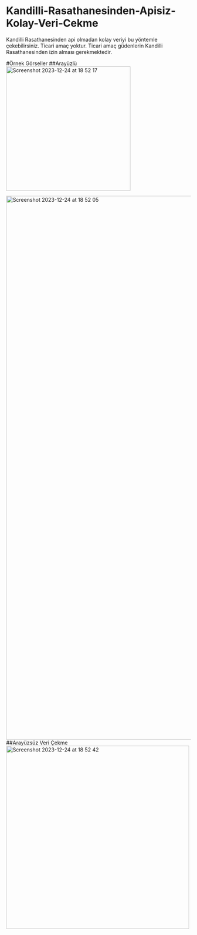 # Kandilli-Rasathanesinden-Apisiz-Kolay-Veri-Cekme
Kandilli Rasathanesinden api olmadan kolay veriyi bu yöntemle çekebilirsiniz. Ticari amaç yoktur. Ticari amaç güdenlerin Kandilli Rasathanesinden izin alması gerekmektedir.

#Örnek Görseller
##Arayüzlü
<img width="339" alt="Screenshot 2023-12-24 at 18 52 17" src="https://github.com/dmsa2003/Kandilli-Rasathanesinden-Apisiz-Kolay-Veri-Cekme/assets/49487581/714200ea-9f6d-4279-9a24-a07fdcb9f4d6">

<img width="1483" alt="Screenshot 2023-12-24 at 18 52 05" src="https://github.com/dmsa2003/Kandilli-Rasathanesinden-Apisiz-Kolay-Veri-Cekme/assets/49487581/beb5e9c0-d2e0-46cc-9d88-0157a74d3e74">
##Arayüzsüz Veri Çekme




<img width="499" alt="Screenshot 2023-12-24 at 18 52 42" src="https://github.com/dmsa2003/Kandilli-Rasathanesinden-Apisiz-Kolay-Veri-Cekme/assets/49487581/f4a9d6ef-a001-4c39-ae9e-704d3bfc1d62">
